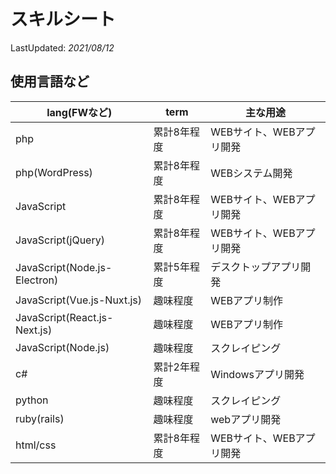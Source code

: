 # スキルシート

LastUpdated: *2021/08/12*

## 使用言語など

|lang(FWなど)|term|主な用途|
|---|---|---|
|php|累計8年程度|WEBサイト、WEBアプリ開発|
|php(WordPress)|累計8年程度|WEBシステム開発|
|JavaScript|累計8年程度|WEBサイト、WEBアプリ開発|
|JavaScript(jQuery)|累計8年程度|WEBサイト、WEBアプリ開発|
|JavaScript(Node.js-Electron)|累計5年程度|デスクトップアプリ開発|
|JavaScript(Vue.js-Nuxt.js)|趣味程度|WEBアプリ制作|
|JavaScript(React.js-Next.js)|趣味程度|WEBアプリ制作|
|JavaScript(Node.js)|趣味程度|スクレイピング|
|c#|累計2年程度|Windowsアプリ開発|
|python|趣味程度|スクレイピング|
|ruby(rails)|趣味程度|webアプリ開発|
|html/css|累計8年程度|WEBサイト、WEBアプリ開発|
